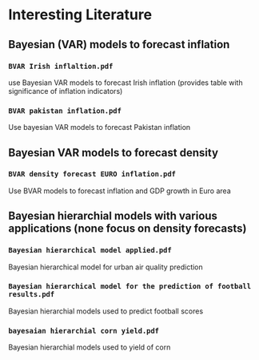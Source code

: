 # Interesting Literature

## Bayesian (VAR) models to forecast inflation
### `BVAR Irish inflaltion.pdf`
use Bayesian VAR models to forecast Irish inflation (provides table with significance of inflation indicators)
### `BVAR pakistan inflation.pdf`
Use bayesian VAR models to forecast Pakistan inflation


## Bayesian VAR models to forecast density
### `BVAR density forecast EURO inflation.pdf`
Use BVAR models to forecast inflation and GDP growth in Euro area

## Bayesian hierarchial models with various applications (none focus on density forecasts)
### `Bayesian hierarchical model applied.pdf`
Bayesian hierarchical model for urban air quality prediction
### `Bayesian hierarchical model for the prediction of football results.pdf`
Bayesian hierarchial models used to predict football scores
### `bayesaian hierarchial corn yield.pdf`
Bayesian hierarchial models used to yield of corn

